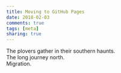 ```yaml
---
title: Moving to GitHub Pages
date: 2018-02-03
comments: true
tags: [meta]
sharing: true
---
```


The plovers gather in their southern haunts.  
The long journey north.  
Migration.